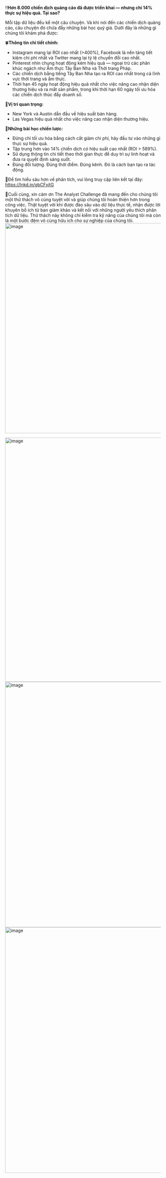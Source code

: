 ‼️**Hơn 8.000 chiến dịch quảng cáo đã được triển khai — nhưng chỉ 14% thực sự hiệu quả. Tại sao?**

Mỗi tập dữ liệu đều kể một câu chuyện. Và khi nói đến các chiến dịch quảng cáo, câu chuyện đó chứa đầy những bài học quý giá. Dưới đây là những gì chúng tôi khám phá được:

🍀**Thông tin chi tiết chính:**
+ Instagram mang lại ROI cao nhất (>400%), Facebook là nền tảng tiết kiệm chi phí nhất và Twitter mang lại tỷ lệ chuyển đổi cao nhất.
+ Pinterest nhìn chung hoạt động kém hiệu quả — ngoại trừ các phân khúc ngách như Ẩm thực Tây Ban Nha và Thời trang Pháp.
+ Các chiến dịch bằng tiếng Tây Ban Nha tạo ra ROI cao nhất trong cả lĩnh vực thời trang và ẩm thực.
+ Thời hạn 45 ngày hoạt động hiệu quả nhất cho việc nâng cao nhận diện thương hiệu và ra mắt sản phẩm, trong khi thời hạn 60 ngày tối ưu hóa các chiến dịch thúc đẩy doanh số.

📍**Vị trí quan trọng:**
+ New York và Austin dẫn đầu về hiệu suất bán hàng.
+ Las Vegas hiệu quả nhất cho việc nâng cao nhận diện thương hiệu.

️🎯**Những bài học chiến lược:**
+ Đừng chỉ tối ưu hóa bằng cách cắt giảm chi phí, hãy đầu tư vào những gì thực sự hiệu quả.
+ Tập trung hơn vào 14% chiến dịch có hiệu suất cao nhất (ROI > 589%).
+ Sử dụng thông tin chi tiết theo thời gian thực để duy trì sự linh hoạt và đưa ra quyết định sáng suốt.
+ Đúng đối tượng. Đúng thời điểm. Đúng kênh. Đó là cách bạn tạo ra tác động.

🔗Để tìm hiểu sâu hơn về phân tích, vui lòng truy cập liên kết tại đây: https://lnkd.in/gbCFxjtG

💝Cuối cùng, xin cảm ơn The Analyst Challenge đã mang đến cho chúng tôi một thử thách vô cùng tuyệt vời và giúp chúng tôi hoàn thiện hơn trong công việc. Thật tuyệt vời khi được đào sâu vào dữ liệu thực tế, nhận được lời khuyên bổ ích từ ban giám khảo và kết nối với những người yêu thích phân tích dữ liệu. Thử thách này không chỉ kiểm tra kỹ năng của chúng tôi mà còn là một bước đệm vô cùng hữu ích cho sự nghiệp của chúng tôi.
<img width="1411" height="679" alt="image" src="https://github.com/user-attachments/assets/e36af172-999c-47e9-ac6e-aac31cc7239e" />

<img width="1641" height="789" alt="image" src="https://github.com/user-attachments/assets/15e4667b-7e7c-44ba-94b2-b30f7243be4b" />

<img width="1639" height="793" alt="image" src="https://github.com/user-attachments/assets/e2d8eeb0-c568-466e-b23e-17efbd25f509" />

<img width="1639" height="794" alt="image" src="https://github.com/user-attachments/assets/65202cea-5188-491c-9a7c-5fdac842b173" />





